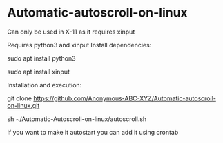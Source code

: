 # Automatic-autoscroll-on-linux
Can only be used in X-11 as it requires xinput

Requires python3 and xinput
Install dependencies:

sudo apt install python3

sudo apt install xinput

Installation and execution:

git clone https://github.com/Anonymous-ABC-XYZ/Automatic-autoscroll-on-linux.git 

sh ~/Automatic-Autoscroll-on-linux/autoscroll.sh

If you want to make it autostart you can add it using crontab
